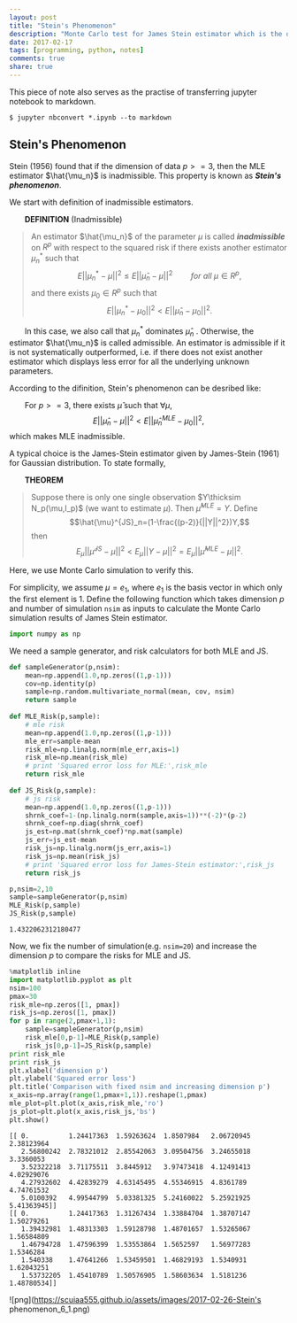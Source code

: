 ```yaml
---
layout: post
title: "Stein's Phenomenon"
description: "Monte Carlo test for James Stein estimator which is the origin of shrinkage for high dimensional data analysis"
date: 2017-02-17
tags: [programming, python, notes]
comments: true
share: true
---
```


This piece of note also serves as the practise of transferring jupyter notebook to markdown.

`$ jupyter nbconvert *.ipynb --to markdown`

## Stein's Phenomenon

Stein (1956) found that if the dimension of data $p>=3$, then the MLE estimator $\hat{\mu_n}$ is inadmissible. This property is known as **_Stein's phenomenon_**.

We start with definition of inadmissible estimators.

&emsp;&emsp;**DEFINITION** (Inadmissible)

> An estimator $\hat{\mu_n}$ of the parameter $\mu$ is called **_inadmissible_** on $R^p$ with respect to the squared risk if there exists another estimator $\mu_n^*$ such that
$$E||\mu_n^*-\mu ||^2\leq E||\hat{\mu}_n-\mu||^2\quad\quad \textit{for all }\mu\in R^p,$$
and there exists $\mu_0\in R^p$ such that
$$E||\mu_n^*-\mu_0 ||^2 < E||\hat{\mu}_n-\mu_0||^2.$$

&emsp;&emsp;In this case, we also call that $\mu_n^*$ dominates $\hat{\mu}_n$ . Otherwise, the estimator $\hat{\mu_n}$ is called admissible. An estimator is admissible if it is not systematically outperformed, i.e. if there does not exist another estimator which displays less error for all the underlying unknown parameters.

According to the difinition, Stein's phenomenon can be desribed like:

&emsp;&emsp;For $p>=3$, there exists $\hat{\mu}$ such that $\forall\mu$,
$$E||\hat{\mu}_n-\mu ||^2 < E||\hat{\mu}^{MLE}_n-\mu_0||^2,$$
which makes MLE inadmissible.

A typical choice is the James-Stein estimator given by James-Stein (1961) for Gaussian distribution. To state formally,

&emsp;&emsp;**THEOREM**

> Suppose there is only one single observation $Y\thicksim N_p(\mu,I_p)$ (we want to estimate $\mu$). Then $\hat{\mu}^{MLE}=Y$. 
> Define
$$\hat{\mu}^{JS}_n=(1-\frac{(p-2)}{||Y||^2})Y,$$
> then
$$E_{\mu}||\hat{\mu}^{JS}-\mu||^2<E_{\mu}||Y-\mu||^2=E_{\mu}||\hat{\mu}^{MLE}-\mu||^2.$$

Here, we use Monte Carlo simulation to verify this.

For simplicity, we assume $\mu=e_1$, where $e_1$ is the basis vector in which only the first element is 1. Define the following function which takes dimension $p$ and number of simulation `nsim` as inputs to calculate the Monte Carlo simulation results of James Stein estimator.


```python
import numpy as np
```

We need a sample generator, and risk calculators for both MLE and JS.


```python
def sampleGenerator(p,nsim):
    mean=np.append(1.0,np.zeros((1,p-1)))
    cov=np.identity(p)
    sample=np.random.multivariate_normal(mean, cov, nsim)
    return sample
    
def MLE_Risk(p,sample):
    # mle risk
    mean=np.append(1.0,np.zeros((1,p-1)))
    mle_err=sample-mean
    risk_mle=np.linalg.norm(mle_err,axis=1)
    risk_mle=np.mean(risk_mle)
    # print 'Squared error loss for MLE:',risk_mle
    return risk_mle
    
def JS_Risk(p,sample):    
    # js risk
    mean=np.append(1.0,np.zeros((1,p-1)))
    shrnk_coef=1-(np.linalg.norm(sample,axis=1))**(-2)*(p-2)
    shrnk_coef=np.diag(shrnk_coef)
    js_est=np.mat(shrnk_coef)*np.mat(sample)
    js_err=js_est-mean
    risk_js=np.linalg.norm(js_err,axis=1)
    risk_js=np.mean(risk_js)
    # print 'Squared error loss for James-Stein estimator:',risk_js
    return risk_js
```


```python
p,nsim=2,10
sample=sampleGenerator(p,nsim)
MLE_Risk(p,sample)
JS_Risk(p,sample)
```




    1.4322062312180477



Now, we fix the number of simulation(e.g. `nsim=20`) and increase the dimension $p$ to compare the risks for MLE and JS.


```python
%matplotlib inline
import matplotlib.pyplot as plt
nsim=100
pmax=30
risk_mle=np.zeros([1, pmax])
risk_js=np.zeros([1, pmax])
for p in range(2,pmax+1,1):
    sample=sampleGenerator(p,nsim)
    risk_mle[0,p-1]=MLE_Risk(p,sample)
    risk_js[0,p-1]=JS_Risk(p,sample)
print risk_mle
print risk_js
plt.xlabel('dimension p')
plt.ylabel('Squared error loss')
plt.title('Comparison with fixed nsim and increasing dimension p')
x_axis=np.array(range(1,pmax+1,1)).reshape(1,pmax)
mle_plot=plt.plot(x_axis,risk_mle,'ro')
js_plot=plt.plot(x_axis,risk_js,'bs')
plt.show()
```

    [[ 0.          1.24417363  1.59263624  1.8507984   2.06720945  2.38123964
       2.56800242  2.78321012  2.85542063  3.09504756  3.24655018  3.3360053
       3.52322218  3.71175511  3.8445912   3.97473418  4.12491413  4.02929076
       4.27932602  4.42839279  4.63145495  4.55346915  4.8361789   4.74761532
       5.0100392   4.99544799  5.03381325  5.24160022  5.25921925  5.41363945]]
    [[ 0.          1.24417363  1.31267434  1.33884704  1.38707147  1.50279261
       1.39432981  1.48313303  1.59128798  1.48701657  1.53265067  1.56584809
       1.46794728  1.47596399  1.53553864  1.5652597   1.56977283  1.5346284
       1.540338    1.47641266  1.53459501  1.46829193  1.5340931   1.62043251
       1.53732205  1.45410789  1.50576905  1.58603634  1.5181236   1.48780534]]



![png](https://scuiaa555.github.io/assets/images/2017-02-26-Stein's phenomenon_6_1.png)

